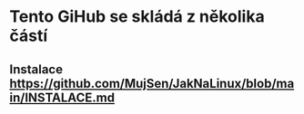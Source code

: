 # Tento GiHub se skládá z několika částí
## Instalace https://github.com/MujSen/JakNaLinux/blob/main/INSTALACE.md
